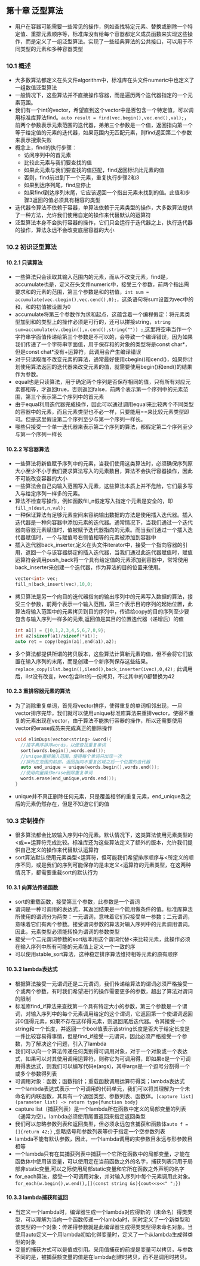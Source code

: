 ## 第十章 泛型算法
  + 用户在容器可能需要一些常见的操作，例如查找特定元素、替换或删除一个特定值、重排元素顺序等，标准库没有给每个容器都定义成员函数来实现这些操作，而是定义了一组泛型算法。实现了一些经典算法的公共接口，可以用于不同类型的元素和多种容器类型

### 10.1 概述
  + 大多数算法都定义在头文件algorithm中，标准库在头文件numeric中也定义了一组数值泛型算法
  + 一般情况下，这些算法并不直接操作容器，而是遍历两个迭代器指定的一个元素范围。
  + 我们有一个int的vector，希望直到这个vector中是否包含一个特定值，可以调用标准库算法find。`auto result = find(vec.begin(),vec.end(),val);`，前两个参数表示元素范围的迭代器，弟弟三个参数是一个值，返回指向第一个等于给定值的元素的迭代器，如果范围内无匹配元素，则find返回第二个参数来表示搜索失败
  + 概念上，find的执行步骤：
    + 访问序列中的首元素
    + 比较此元素与我们要查找的值
    + 如果此元素与我们要查找的值匹配，find返回标识此元素的值
    + 否则，find前进到下一个元素，重复执行步骤2和3
    + 如果到达序列尾，find应停止
    + 如果find到达序列末尾，它应该返回一个指出元素未找到的值。此值和步骤3返回的值必须具有相容的类型
  + 迭代器令算法不依赖于容器，单算法依赖于元素类型的操作，大多数算法提供了一种方法，允许我们使用自定的操作来代替默认的运算符
  + 泛型算法本身不会执行容器的操作，它们只会运行于迭代器之上，执行迭代器的操作，算法永远不会改变底层容器的大小

### 10.2 初识泛型算法
#### 10.2.1 只读算法
  + 一些算法只会读取其输入范围内的元素，而从不改变元素，find是，accumulate也是，定义在头文件numeric中，接受三个参数，前两个指出需要求和的元素的范围，第三个参数是和的初值，`int sum = accumulate(vec.cbegin(),vec.cend(),0);`，这条语句将sum设置为vec中的和，和的初值被设置为0
  + accumulate将第三个参数作为求和起点，这蕴含着一个编程假定：将元素类型加到和的类型上的操作必须是可行的，还可以拼接string，`string sum=accumulate(v.cbegin(),v.cend(),string("")) ;`,这里将空串当作一个字符串字面值传递给第三个参数是不可以的，会导致一个编译错误，因为如果我们传递了一个字符串字面值，用于保存和的对象的类型将是const char\*，但是const chat\*没有+运算符，此调用会产生编译错误
  + 对于只读取而不改变元素的算法，通常最好使用cbegin()和cend()，如果你计划使用算法返回的迭代器来改变元素的值，就需要使用begin()和end()的结果作为参数。
  + equal也是只读算法，用于确定两个序列是否保存相同的值，只有所有对应元素都相等，才返回true，否则返回false，前两个表示第一个序列中的元素范围，第三个表示第二个序列中的首元素
  + 由于equal利用迭代器完成操作，因此可以通过调用equal来比较两个不同类型的容器中的元素，而且元素类型也不必一样，只要能用==来比较元素类型即可。但是这里假设第二个序列至少与第一个序列一样长。
  + 哪些只接受一个单一迭代器来表示第二个序列的算法，都假定第二个序列至少与第一个序列一样长

#### 10.2.2 写容器算法
  + 一些算法将新值赋予序列中的元素，当我们使用这类算法时，必须确保序列原大小至少不小于我们要求算法写入的元素数目，算法不会执行容器操作，因此不可能改变容器的大小
  + 一些算法会自己向输入范围写入元素，这些算法本质上并不危险，它们最多写入与给定序列一样多的元素。
  + 算法不检查写操作，例如函数fill_n假定写入指定个元素是安全的，即`fill_n(dest,n,val);`
  + 一种保证算法有足够元素空间来容纳输出数据的方法是使用插入迭代器。插入迭代器是一种向容器中添加元素的迭代器。通常情况下，当我们通过一个迭代器向容器元素赋值时，值被赋予迭代器指向的元素。而当我们通过一个插入迭代器赋值时，一个与赋值号右侧值相等的元素被添加到容器中
  + 插入迭代器back_inserter,定义在头文件iterator中，接受一个指向容器的引用，返回一个与该容器绑定的插入迭代器，当我们通过此迭代器赋值时，赋值运算符会调用push_back将一个具有给定值的元素添加到容器中，常常使用back_inserter来创建一个迭代器，作为算法的目的位置来使用。
    ```cpp
    vector<int> vec;
    fill_n(back_insert(vec),10,0;
    ```
  + 拷贝算法是另一个向目的迭代器指向的输出序列中的元素写入数据的算法，接受三个参数，前两个表示一个输入范围，第三个表示目的序列的起始位置，此算法将输入范围中的元素拷贝到目的序列中，传递给copy的目的序列至少要包含与输入序列一样多的元素,返回值是其目的位置迭代器（递增后）的值
    ```cpp
    int a1[] = {}0,1,2,3,4,5,6,7,8,9};
    int a2[sizeof(a1)/sizeof(*a1)];
    auto ret = copy(begin(a1),end(a1),a2);
    ```
  + 多个算法都提供所谓的拷贝版本，这些算法计算新元素的值，但不会将它们放置在输入序列的末尾，而是创建一个新序列保存这些结果。`replace_copy(ilst.begin(),ilend(),back_inserter(ivec),0,42);` 此调用后，ilst没有改变，ivec包含ilst的一份拷贝，不过其中的0都替换为42

#### 10.2.3 重排容器元素的算法
  + 为了消除重复单词，首先将vector排序，使得重复的单词相邻出现，一旦vector排序完毕，我们就可以使用unique标准库算法来重排vector，使得不重复的元素出现在vector，由于算法不能执行容器的操作，所以还需要使用vector的erase成员来完成真正的删除操作
    ```cpp
    void elimDups(vector<string> &word){
      //按字典序排序words，以便查找重复单词
      sort(words.begin(),words.end());
      //unique重排输入范围，使得每个单词只出现一次
      //排列在范围的前部，返回指向不重复区域之后一个位置的迭代器
      auto end_unique = unique(words.begin(),words.end());
      //使用向量操作erase删除重复单词
      words.erase(end_unique,words.end());
    }
    ```
  + unique并不真正删除任何元素，只是覆盖相邻的重复元素，end_unique及之后的元素仍然存在，但是不知道它们的值

### 10.3 定制操作
  + 很多算法都会比较输入序列中的元素。默认情况下，这类算法使用元素类型的\<或==运算符完成比较。标准库还为这些算法定义了额外的版本，允许我们提供自己定义的操作来代替默认运算符
  + sort算法默认使用元素类型\<运算符，但可能我们希望排序顺序与\<所定义的顺序不同，或是我们的序列可能保存的是未定义\<运算符的元素类型，在这两种情况下，都需要重载sort的默认行为

#### 10.3.1 向算法传递函数
  + sort的重载函数，接受第三个参数，此参数是一个谓词
  + 谓词是一种可调用的表达式，其返回结果是一个能用做条件的值。标准库算法所使用的谓词分为两类：一元谓词，意味着它们只接受单一参数；二元谓词，意味着它们有两个参数。接受谓词参数的算法对输入序列中的元素调用谓词。因此，元素类型必须能转换为谓词的参数类型
  + 接受一个二元谓词参数的sort版本用这个谓词代替\<来比较元素，此操作必须在输入序列中所有可能的元素值上定义一个一致的序
  + 可以使用stable_sort算法，这种稳定排序算法维持相等元素的原有顺序

#### 10.3.2 lambda表达式
  + 根据算法接受一元谓词还是二元谓词，我们传递给算法的谓词必须严格接受一个或两个参数，有时我们希望进行的操作需要更多的参数，超出了算法对谓词的限制
  + 标准库find_if算法来查找第一个具有特定大小的参数，第三个参数是一个谓词，对输入序列中的每个元素调用给定的这个谓词，它返回第一个使谓词返回非0值得元素，如果不存在这样得元素，则返回尾后迭代器。令其接受一个string和一个长度，并返回一个bool值表示该string长度是否大于给定长度是一件比较容易得事情，但是find_if接受一元谓词，因此必须严格接受一个参数，为了解决这个问题，引入了lambda
  + 我们可以向一个算法传递任何类别得可调用对象，对于一个对象或一个表达式，如果可以对其使用调用运算符，则称它为可调用得，即如果e是一个可调用得表达式，则我们可以编写代码e(args)，其中args是一个逗号分割得一个或多个参数得列表
  + 可调用对象：函数；函数指针；重载函数调用运算符得类；lambda表达式
  + 一个lambda表达式表示一个可调用的代码单元，我们可以将其理解为一个未命名的内联函数，其具有一个返回类型、参数列表、函数体。`[capture list](parameter list) -> return type{function body}`
  + capture list（捕获列表）是一个lambda所在函数中定义的局部变量的列表（通常为空）。lambda必须使用尾置返回来指定返回类型
  + 我们可以忽略参数列表和返回类型，但必须永远包含捕获和函数体`auto f = []{return 42;}` ,忽略括号和参数列表等价于指定一个空参数列表
  + lambda不能有默认参数，因此，一个lambda调用的实参数目永远与形参数目相等
  + 一个lambda只有在其捕获列表中捕获一个它所在函数中的局部变量，才能在函数体中使用该变量，可以使用定在当前函数之外的名字，捕获列表只用于局部非static变量,可以之际使用局部static变量和它所在函数之外声明的名字
  + for_each算法，接受一个可调用对象，并对输入序列中每个元素调用此对象。`for_each(w.begin(),w.end(),[](const string &s){cout<<s<<" ";})`

#### 10.3.3 lambda捕获和返回
  + 当定义一个lambda时，编译器生成一个lambda对应得新的（未命名）得类类型，可以理解为当向一个函数传递一个lambda时，同时定义了一个新类型和该类型的一个对象：传递得参数就是此编译器生成得类类型得未命名对象。当使用auto定义一个用lambda初始化得变量时，定义了一个从lambda生成得类型的对象
  + 变量的捕获方式可以是值或引用。采用值捕获的前提是变量可以拷贝，与参数不同的是，被捕获额变量的值是在lambda创建时拷贝，而不是调用时拷贝。

